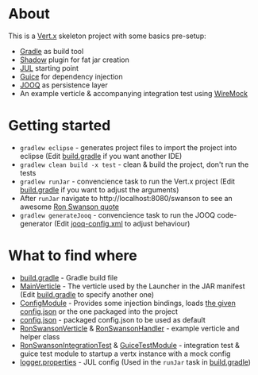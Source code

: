 # About

This is a [Vert.x](http://vertx.io/) skeleton project with some basics pre-setup:

  - [Gradle](https://gradle.org/) as build tool
  - [Shadow](http://imperceptiblethoughts.com/shadow/) plugin for fat jar creation
  - [JUL](https://docs.oracle.com/javase/8/docs/technotes/guides/logging/overview.html) starting point
  - [Guice](https://github.com/google/guice) for dependency injection
  - [JOOQ](http://www.jooq.org/) as persistence layer
  - An example verticle & accompanying integration test using [WireMock](http://wiremock.org/)

# Getting started

  - `gradlew eclipse` - generates project files to import the project into eclipse (Edit [build.gradle](https://github.com/uzokis/fancy-vertx-skeleton/blob/master/build.gradle) if you want another IDE)
  - `gradlew clean build -x test` - clean & build the project, don't run the tests
  - `gradlew runJar` - convencience task to run the Vert.x project (Edit [build.gradle](https://github.com/uzokis/fancy-vertx-skeleton/blob/master/build.gradle) if you want to adjust the arguments)
  - After `runJar` navigate to http://localhost:8080/swanson to see an awesome [Ron Swanson quote](https://github.com/jamesseanwright/ron-swanson-quotes)
  - `gradlew generateJooq` - convencience task to run the JOOQ code-generator (Edit [jooq-config.xml](https://github.com/uzokis/fancy-vertx-skeleton/blob/master/jooq-config.xml) to adjust behaviour)
# What to find where

  - [build.gradle](https://github.com/uzokis/fancy-vertx-skeleton/blob/master/build.gradle) - Gradle build file
  - [MainVerticle](https://github.com/uzokis/fancy-vertx-skeleton/blob/master/src/main/java/eu/fancybrackets/template/verticle/MainVerticle.java) - The verticle used by the Launcher in the JAR manifest (Edit [build.gradle](https://github.com/uzokis/fancy-vertx-skeleton/blob/master/build.gradle) to specify another one)
  - [ConfigModule](https://github.com/uzokis/fancy-vertx-skeleton/blob/master/src/main/java/eu/fancybrackets/template/guice/ConfigModule.java) - Provides some injection bindings, loads [the given config.json](http://vertx.io/blog/vert-x-application-configuration/) or the one packaged into the project 
  - [config.json](https://github.com/uzokis/fancy-vertx-skeleton/blob/master/src/main/resources/config.json) - packaged config.json to be used as default
  - [RonSwansonVerticle](https://github.com/uzokis/fancy-vertx-skeleton/blob/master/src/main/java/eu/fancybrackets/template/verticle/RonSwansonVerticle.java) & [RonSwansonHandler](https://github.com/uzokis/fancy-vertx-skeleton/blob/master/src/main/java/eu/fancybrackets/template/handler/RonSwansonHandler.java) - example verticle and helper class
  - [RonSwansonIntegrationTest](https://github.com/uzokis/fancy-vertx-skeleton/blob/master/src/test/java/tests/eu/fancybrackets/template/RonSwansonIntegrationTest.java) & [GuiceTestModule](https://github.com/uzokis/fancy-vertx-skeleton/blob/master/src/test/java/tests/eu/fancybrackets/template/GuiceTestModule.java) - integration test & guice test module to startup a vertx instance with a mock config
  - [logger.properties](https://github.com/uzokis/fancy-vertx-skeleton/blob/master/logger.properties) - JUL config (Used in the `runJar` task in [build.gradle](https://github.com/uzokis/fancy-vertx-skeleton/blob/master/build.gradle))

